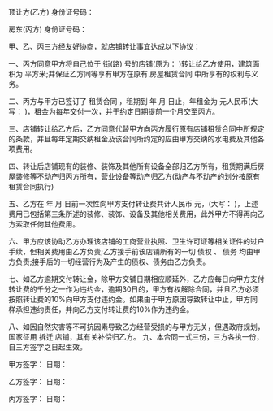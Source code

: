 
 


顶让方(乙方) 身份证号码：


房东(丙方) 身份证号码：


甲、乙、丙三方经友好协商，就店铺转让事宜达成以下协议：


一、丙方同意甲方将自己位于 街(路) 号的店铺(原为： )转让给乙方使用，建筑面积为 平方米;并保证乙方同等享有甲方在原有
房屋租赁合同
中所享有的权利与义务。


二、丙方与甲方已签订了
租赁合同
，租期到 年 月 日止，年租金为 元人民币(大写： )，租金为每年交付一次，并于约定日期提前一个月交至丙方。


三、店铺转让给乙方后，乙方同意代替甲方向丙方履行原有店铺租赁合同中所规定的条款，并且每年定期交纳租金及该合同所约定的应由甲方交纳的水电费及其他各项费用。


四、转让后店铺现有的装修、装饰及其他所有设备全部归乙方所有，租赁期满后房屋装修等不动产归丙方所有，营业设备等动产归乙方(动产与不动产的划分按原有租赁合同执行)


五、乙方在 年 月 日前一次性向甲方支付转让费共计人民币 元，(大写： )，上述费用已包括第三条所述的装修、装饰、设备及其他相关费用，此外甲方不得再向乙方索取任何其他费用。


六、甲方应该协助乙方办理该店铺的工商营业执照、卫生许可证等相关证件的过户手续，但相关费用由乙方负责;乙方接手前该店铺所有的一切
债权
、
债务
均由甲方负责;接手后的一切经营行为及产生的债权、债务由乙方负责。


七、如乙方逾期交付转让金，除甲方交铺日期相应顺延外，乙方应每日向甲方支付转让费的千分之一作为违约金，逾期30日的，甲方有权解除合同，并且乙方必须按照转让费的10%向甲方支付违约金。如果由于甲方原因导致转让中止，甲方同样承担违约责任，并向乙方支付转让费的10%作为违约金。


八、如因自然灾害等不可抗因素导致乙方经营受损的与甲方无关，但遇政府规划，国家征用
拆迁
店铺，其有关补偿归乙方。 九、本合同一式三份，三方各执一份，自三方签字之日起生效。


甲方签字： 日期：


乙方签字： 日期：


丙方签字： 日期：
 


 

 
 
 
 
 
  


  
 

  


  


  
 
 
 
 

